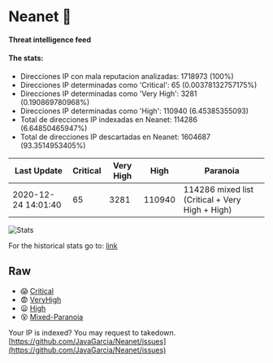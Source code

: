 # Neanet :hocho:
#### Threat intelligence feed
#### The stats:

- Direcciones IP con mala reputacion analizadas: 1718973 (100%)
- Direcciones IP determinadas como 'Critical':  65 (0.00378132757175%)
- Direcciones IP determinadas como 'Very High':  3281 (0.190869780968%)
- Direcciones IP determinadas como 'High':  110940 (6.45385355093)
- Total de direcciones IP indexadas en Neanet:  114286 (6.64850465947%)
- Total de direcciones IP descartadas en Neanet:  1604687 (93.3514953405%)

| Last Update | Critical | Very High | High | Paranoia |
| --- | --- | --- | --- | --- |
| 2020-12-24 14:01:40 | 65 | 3281 | 110940 | 114286 mixed list (Critical + Very High + High)|

![Stats](https://docs.google.com/spreadsheets/d/e/2PACX-1vSnaNMIXVabIpDJjufMlzH7poXnshF3mgd8Is1g9ytUEzVsP5my4Trn8f-xkoLLQ38xpL3HtmUexLo6/pubchart?oid=501124687&format=image)

For the historical stats go to: [link](/stats.csv)
## Raw
- :scream: [Critical](https://raw.githubusercontent.com/JavaGarcia/Neanet/master/blacklists/neanet_critical.txt)
- :fearful: [VeryHigh](https://raw.githubusercontent.com/JavaGarcia/Neanet/master/blacklists/neanet_veryHigh.txtt)
- :frowning: [High](https://raw.githubusercontent.com/JavaGarcia/Neanet/master/blacklists/neanet_high.txt)
- :dizzy_face: [Mixed-Paranoia](https://raw.githubusercontent.com/JavaGarcia/Neanet/master/blacklists/neanet_all.txt)


Your IP is indexed? You may request to takedown. [https://github.com/JavaGarcia/Neanet/issues](https://github.com/JavaGarcia/Neanet/issues)






























































































































































































































































































































































































































































































































































































































































































































































































































































































































































































































































































































































































































































































































































































































































































































































































































































































































































































































































































































































































































































































































































































































































































































































































































































































































































































































































































































































































































































































































































































































































































































